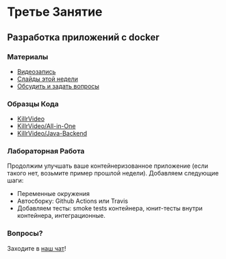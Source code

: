 # Третье Занятие
## Разработка приложений с docker

### Материалы
* [Видеозапись](https://youtu.be/fXixKbuTR3Y)
* [Слайды этой недели](./docker-slides-week-3.pdf)
* [Обсудить и задать вопросы](https://t.me/pereiti_v_aiti)

### Образцы Кода
* [KillrVideo](https://github.com/killrVideo)
* [KillrVideo/All-in-One](https://github.com/KillrVideo/killrvideo-all-in-one)
* [KillrVideo/Java-Backend](https://github.com/KillrVideo/killrvideo-java)

### Лабораторная Работа

Продолжим улучшать ваше контейнеризованное приложение (если такого нет, возьмите пример прошлой недели). Добавляем следующие шаги:

* Переменные окружения
* Автосборку: Github Actions или Travis
* Добавляем тесты: smoke tests контейнера, юнит-тесты внутри контейнера, интеграционные.

### Вопросы?
Заходите в [наш чат](https://t.me/pereiti_v_aiti)!
